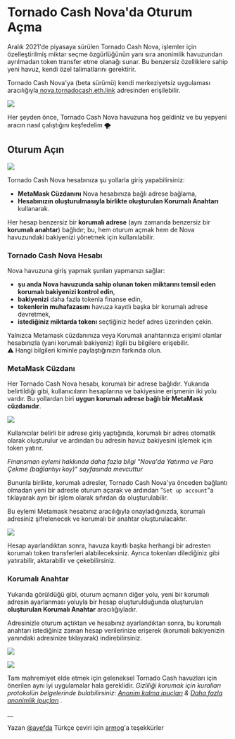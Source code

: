 # Tornado Cash Nova'da Oturum Açma

Aralık 2021'de piyasaya sürülen Tornado Cash Nova, işlemler için özelleştirilmiş miktar seçme özgürlüğünün yanı sıra anonimlik havuzundan ayrılmadan token transfer etme olanağı sunar. Bu benzersiz özelliklere sahip yeni havuz, kendi özel talimatlarını gerektirir.

Tornado Cash Nova'ya (beta sürümü) kendi merkeziyetsiz uygulaması aracılığıyla[ nova.tornadocash.eth.link](https://nova.tornadocash.eth.link) adresinden erişilebilir.

![](https://i.imgur.com/F8pojDs.png)

Her şeyden önce, Tornado Cash Nova havuzuna hoş geldiniz ve bu yepyeni aracın nasıl çalıştığını keşfedelim 🌪

## Oturum Açın <a href="#log-in-nova" id="log-in-nova"></a>

![](https://i.imgur.com/uHPTk13.png)

Tornado Cash Nova hesabınıza şu yollarla giriş yapabilirsiniz:

* **MetaMask Cüzdanını** Nova hesabınıza bağlı adrese bağlama,
* **Hesabınızın oluşturulmasıyla birlikte oluşturulan Korumalı Anahtarı** kullanarak.

Her hesap benzersiz bir **korumalı adrese** (aynı zamanda benzersiz bir **korumalı anahtar**) bağlıdır; bu, hem oturum açmak hem de Nova havuzundaki bakiyenizi yönetmek için kullanılabilir.

### Tornado Cash Nova Hesabı <a href="#tornado-cash-nova-account" id="tornado-cash-nova-account"></a>

Nova havuzuna giriş yapmak şunları yapmanızı sağlar:

* **şu anda Nova havuzunda sahip olunan token miktarını temsil eden korumalı bakiyenizi kontrol edin**,
* **bakiyenizi** daha fazla tokenla finanse edin,
* **tokenlerin muhafazasını** havuza kayıtlı başka bir korumalı adrese devretmek,
* **istediğiniz miktarda tokenı** seçtiğiniz hedef adres üzerinden çekin.

Yalnızca Metamask cüzdanınıza veya Korumalı anahtarınıza erişimi olanlar hesabınızla (yani korumalı bakiyeniz) ilgili bu bilgilere erişebilir.\
⚠️ Hangi bilgileri kiminle paylaştığınızın farkında olun.

### MetaMask Cüzdanı <a href="#metamask-cüzdan" id="metamask-cüzdan"></a>

Her Tornado Cash Nova hesabı, korumalı bir adrese bağlıdır. Yukarıda belirtildiği gibi, kullanıcıların hesaplarına ve bakiyesine erişmenin iki yolu vardır. Bu yollardan biri **uygun korumalı adrese bağlı bir MetaMask cüzdanıdır**.

![](https://i.imgur.com/idXaco8.png)

Kullanıcılar belirli bir adrese giriş yaptığında, korumalı bir adres otomatik olarak oluşturulur ve ardından bu adresin havuz bakiyesini işlemek için token yatırır.

_Finansman eylemi hakkında daha fazla bilgi "Nova'da Yatırma ve Para Çekme (bağlantıyı koy)" sayfasında mevcuttur_

Bununla birlikte, korumalı adresler, Tornado Cash Nova'ya önceden bağlantı olmadan yeni bir adreste oturum açarak ve ardından "`Set up account`"a tıklayarak ayrı bir işlem olarak sıfırdan da oluşturulabilir.

Bu eylemi Metamask hesabınız aracılığıyla onayladığınızda, korumalı adresiniz şifrelenecek ve korumalı bir anahtar oluşturulacaktır.

![](https://i.imgur.com/8q7DYeh.png)

Hesap ayarlandıktan sonra, havuza kayıtlı başka herhangi bir adresten korumalı token transferleri alabileceksiniz. Ayrıca tokenları dilediğiniz gibi yatırabilir, aktarabilir ve çekebilirsiniz.

### Korumalı Anahtar <a href="#shielded-key" id="shielded-key"></a>

Yukarıda görüldüğü gibi, oturum açmanın diğer yolu, yeni bir korumalı adresin ayarlanması yoluyla bir hesap oluşturulduğunda oluşturulan **oluşturulan Korumalı Anahtar** aracılığıyladır.

Adresinizle oturum açtıktan ve hesabınız ayarlandıktan sonra, bu korumalı anahtarı istediğiniz zaman hesap verilerinize erişerek (korumalı bakiyenizin yanındaki adresinize tıklayarak) indirebilirsiniz.

![](https://i.imgur.com/RFac1HU.png)

![](https://i.imgur.com/F2Scf8w.png)

Tam mahremiyet elde etmek için geleneksel Tornado Cash havuzları için önerilen aynı iyi uygulamalar hala gereklidir. _Gizliliği korumak için kuralları protokolün belgelerinde bulabilirsiniz:_ [_Anonim kalma ipuçları_](../general/tips-to-remain-anonymous.md) _&_ [_Daha fazla anonimlik ipuçları_](more-anonymity-tips.md) _._

__

Yazan [@ayefda](https://torn.community/u/ayefda)
Türkçe çeviri için [armog](https://twitter.com/armogedd0n)'a teşekkürler
